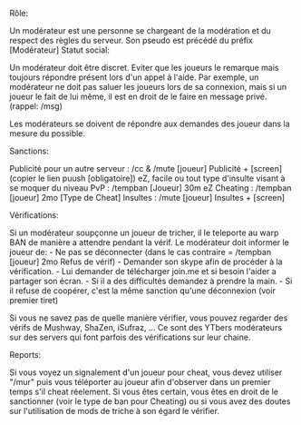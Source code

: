   Rôle:

Un modérateur est une personne se chargeant de la modération et du respect des règles du serveur.
Son pseudo est précédé du préfix [Modérateur]
  Statut social:
  
Un modérateur doit être discret. Eviter que les joueurs le remarque mais toujours répondre présent lors d'un appel à l'aide.
Par exemple, un modérateur ne doit pas saluer les joueurs lors de sa connexion, mais si un joueur le fait de lui même, il est en droit de
le faire en message privé. (rappel: /msg)

Les modérateurs se doivent de répondre aux demandes des joueur dans la mesure du possible.

  Sanctions:
  
Publicité pour un autre serveur : /cc & /mute [joueur] Publicité + [screen] (copier le lien puush [obligatoire])
eZ, facile ou tout type d'insulte visant à se moquer du niveau PvP : /tempban [Joueur] 30m eZ
Cheating : /tempban [joueur] 2mo [Type de Cheat]
Insultes : /mute [joueur] Insultes + [screen]

  Vérifications:
  
Si un modérateur soupçonne un joueur de tricher, il le teleporte au warp BAN de manière a attendre pendant la vérif.
Le modérateur doit informer le joueur de: - Ne pas se déconnecter (dans le cas contraire = /tempban [joueur] 2mo Refus de vérif)
                                          - Demander son skype afin de procéder à la vérification.
                                          - Lui demander de télécharger join.me et si besoin l'aider a partager son écran.
                                          - Si il a des difficultés demandez à prendre la main.
                                          - Si il refuse de coopérer, c'est la même sanction qu'une déconnexion (voir premier tiret)
                                          
Si vous ne savez pas de quelle manière vérifier, vous pouvez regarder des vérifs de Mushway, ShaZen, iSufraz, ... 
Ce sont des YTbers modérateurs sur des servers qui font parfois des vérifications sur leur chaine.

  Reports:
  
Si vous voyez un signalement d'un joueur pour cheat, vous devez utiliser "/mur" puis vous téléporter au joueur afin d'observer dans un premier temps s'il cheat réelement.
Si vous êtes certain, vous êtes en droit de le sanctionner (voir le type de ban pour Cheating) ou si vous avez des doutes sur l'utilisation de mods de triche à son égard le vérifier.
